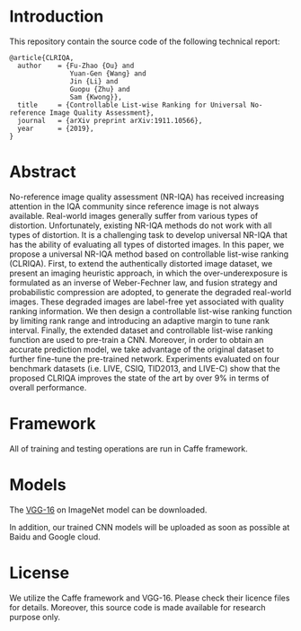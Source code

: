 # Introduction

This repository contain the source code of the following technical report:

    @article{CLRIQA,
      author    = {Fu-Zhao {Ou} and
                   Yuan-Gen {Wang} and
                   Jin {Li} and
                   Guopu {Zhu} and
                   Sam {Kwong}},
      title     = {Controllable List-wise Ranking for Universal No-reference Image Quality Assessment},
      journal   = {arXiv preprint arXiv:1911.10566},
      year      = {2019},
    }

# Abstract

No-reference image quality assessment (NR-IQA) has received increasing attention in the IQA community since reference image is not always available. Real-world images generally suffer from various types of distortion. Unfortunately, existing NR-IQA methods do not work with all types of distortion. It is a challenging task to develop universal NR-IQA that has the ability of evaluating all types of distorted images. In this paper, we propose a universal NR-IQA method based on controllable list-wise ranking (CLRIQA). First, to extend the authentically distorted image dataset, we present an imaging heuristic approach, in which the over-underexposure is formulated as an inverse of Weber-Fechner law, and fusion strategy and probabilistic compression are adopted, to generate the degraded real-world images. These degraded images are label-free yet associated with quality ranking information. We then design a controllable list-wise ranking function by limiting rank range and introducing an adaptive margin to tune rank interval. Finally, the extended dataset and controllable list-wise ranking function are used to pre-train a CNN. Moreover, in order to obtain an accurate prediction model, we take advantage of the original dataset to further fine-tune the pre-trained network. Experiments evaluated on four benchmark datasets (i.e. LIVE, CSIQ, TID2013, and LIVE-C) show that the proposed CLRIQA improves the state of the art by over 9% in terms of overall performance.

# Framework

All of training and testing operations are run in Caffe framework.

# Models
The [VGG-16](https://gist.github.com/ksimonyan/211839e770f7b538e2d8#file-readme-md) on ImageNet model can be downloaded.

In addition, our trained CNN models will be uploaded as soon as possible at Baidu and Google cloud.

# License

We utilize the Caffe framework and VGG-16. Please check their licence files for details. Moreover, this source code is made available for research purpose only. 
